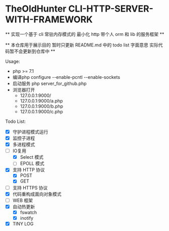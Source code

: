 # TheOldHunter CLI-HTTP-SERVER-WITH-FRAMEWORK

** 实现一个基于 cli 常驻内存模式的 最小化 http 带个人 orm 和 lib 的服务框架 **

** 本仓库用于展示目的 暂时只更新 README.md 中的 todo list 字面意思 实际代码暂不会更新到仓库中 **

Usage:
- php >= 7.1
- 编译php configure --enable-pcntl --enable-sockets
- 启动服务 php server_for_github.php
- 浏览器打开
  - 127.0.0.1:9000/
  - 127.0.0.1:9000/a.php
  - 127.0.0.1:9000/b.php
  - 127.0.0.1:9000/c.php

Todo List:
- [x] 守护进程模式运行
- [x] 监控子进程
- [x] 多进程模式
- [ ] IO复用
  - [x] Select 模式
  - [ ] EPOLL 模式
- [x] 支持 HTTP 协议
  - [x] POST
  - [x] GET
- [ ] 支持 HTTPS 协议
- [x] 代码重构成面向对象模式
- [ ] WEB 框架
- [x] 自动热更新
  - [x] fswatch
  - [x] inotify
- [x] TINY LOG
